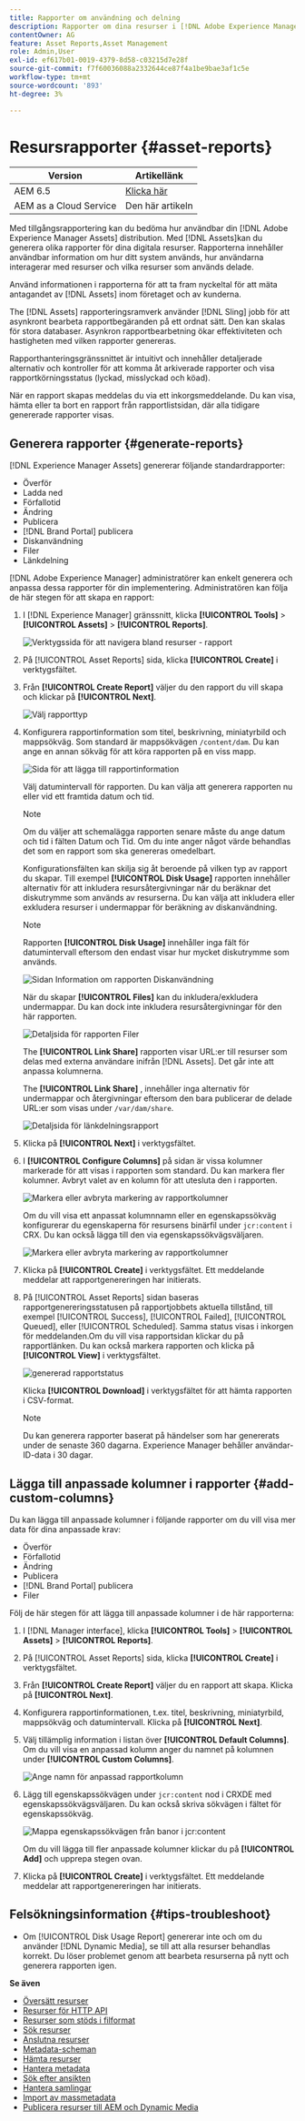 ```yaml
---
title: Rapporter om användning och delning
description: Rapporter om dina resurser i [!DNL Adobe Experience Manager Assets] som hjälper er att förstå användningen, aktiviteten och delningen av era digitala resurser.
contentOwner: AG
feature: Asset Reports,Asset Management
role: Admin,User
exl-id: ef617b01-0019-4379-8d58-c03215d7e28f
source-git-commit: f7f60036088a2332644ce87f4a1be9bae3af1c5e
workflow-type: tm+mt
source-wordcount: '893'
ht-degree: 3%

---
```


# Resursrapporter {#asset-reports}

| Version | Artikellänk |
| -------- | ---------------------------- |
| AEM 6.5 | [Klicka här](https://experienceleague.adobe.com/docs/experience-manager-65/assets/administer/asset-reports.html?lang=en) |
| AEM as a Cloud Service | Den här artikeln |

Med tillgångsrapportering kan du bedöma hur användbar din [!DNL Adobe Experience Manager Assets] distribution. Med [!DNL Assets]kan du generera olika rapporter för dina digitala resurser. Rapporterna innehåller användbar information om hur ditt system används, hur användarna interagerar med resurser och vilka resurser som används <!-- downloaded and --> delade.

Använd informationen i rapporterna för att ta fram nyckeltal för att mäta antagandet av [!DNL Assets] inom företaget och av kunderna.

The [!DNL Assets] rapporteringsramverk använder [!DNL Sling] jobb för att asynkront bearbeta rapportbegäranden på ett ordnat sätt. Den kan skalas för stora databaser. Asynkron rapportbearbetning ökar effektiviteten och hastigheten med vilken rapporter genereras.

Rapporthanteringsgränssnittet är intuitivt och innehåller detaljerade alternativ och kontroller för att komma åt arkiverade rapporter och visa rapportkörningsstatus (lyckad, misslyckad och köad).

När en rapport skapas meddelas du via <!-- through an email (optional) and --> ett inkorgsmeddelande. Du kan visa, hämta eller ta bort en rapport från rapportlistsidan, där alla tidigare genererade rapporter visas.

## Generera rapporter {#generate-reports}

[!DNL Experience Manager Assets] genererar följande standardrapporter:

* Överför
* Ladda ned
* Förfallotid
* Ändring
* Publicera
* [!DNL Brand Portal] publicera
* Diskanvändning
* Filer
* Länkdelning

<!-- Removed download report.
* Upload
* Download
* Expiration
* Modification
* Publish
* [!DNL Brand Portal] publish
* Disk Usage
* Files
* Link Share
-->

[!DNL Adobe Experience Manager] administratörer kan enkelt generera och anpassa dessa rapporter för din implementering. Administratören kan följa de här stegen för att skapa en rapport:

1. I [!DNL Experience Manager] gränssnitt, klicka **[!UICONTROL Tools]** > **[!UICONTROL Assets]** > **[!UICONTROL Reports]**.

   ![Verktygssida för att navigera bland resurser - rapport](assets/navigation.png)

1. På [!UICONTROL Asset Reports] sida, klicka **[!UICONTROL Create]** i verktygsfältet.
1. Från **[!UICONTROL Create Report]** väljer du den rapport du vill skapa och klickar på **[!UICONTROL Next]**.

   ![Välj rapporttyp](assets/choose_report.png)

1. Konfigurera rapportinformation som titel, beskrivning, miniatyrbild och mappsökväg. Som standard är mappsökvägen `/content/dam`. Du kan ange en annan sökväg för att köra rapporten på en viss mapp.

   ![Sida för att lägga till rapportinformation](assets/report_configuration.png)

   Välj datumintervall för rapporten. Du kan välja att generera rapporten nu eller vid ett framtida datum och tid.

   >[!NOTE]
   >
   >Om du väljer att schemalägga rapporten senare måste du ange datum och tid i fälten Datum och Tid. Om du inte anger något värde behandlas det som en rapport som ska genereras omedelbart.

   Konfigurationsfälten kan skilja sig åt beroende på vilken typ av rapport du skapar. Till exempel **[!UICONTROL Disk Usage]** rapporten innehåller alternativ för att inkludera resursåtergivningar när du beräknar det diskutrymme som används av resurserna. Du kan välja att inkludera eller exkludera resurser i undermappar för beräkning av diskanvändning.

   >[!NOTE]
   >
   >Rapporten **[!UICONTROL Disk Usage]** innehåller inga fält för datumintervall eftersom den endast visar hur mycket diskutrymme som används.

   ![Sidan Information om rapporten Diskanvändning](assets/disk_usage_configuration.png)

   När du skapar **[!UICONTROL Files]** kan du inkludera/exkludera undermappar. Du kan dock inte inkludera resursåtergivningar för den här rapporten.

   ![Detaljsida för rapporten Filer](assets/files_report.png)

   The **[!UICONTROL Link Share]** rapporten visar URL:er till resurser som delas med externa användare inifrån [!DNL Assets]. <!-- It includes email ids of the user who shared the assets, emails ids of users with which the assets are shared, share date, and expiration date for the link. --> Det går inte att anpassa kolumnerna.

   The **[!UICONTROL Link Share]** , innehåller inga alternativ för undermappar och återgivningar eftersom den bara publicerar de delade URL:er som visas under `/var/dam/share`.

   ![Detaljsida för länkdelningsrapport](assets/link_share.png)

1. Klicka på **[!UICONTROL Next]** i verktygsfältet.

1. I **[!UICONTROL Configure Columns]** på sidan är vissa kolumner markerade för att visas i rapporten som standard. Du kan markera fler kolumner. Avbryt valet av en kolumn för att utesluta den i rapporten.

   ![Markera eller avbryta markering av rapportkolumner](assets/configure_columns.png)

   Om du vill visa ett anpassat kolumnnamn eller en egenskapssökväg konfigurerar du egenskaperna för resursens binärfil under `jcr:content` i CRX. Du kan också lägga till den via egenskapssökvägsväljaren.

   ![Markera eller avbryta markering av rapportkolumner](assets/custom_columns.png)

1. Klicka på **[!UICONTROL Create]** i verktygsfältet. Ett meddelande meddelar att rapportgenereringen har initierats.
1. På [!UICONTROL Asset Reports] sidan baseras rapportgenereringsstatusen på rapportjobbets aktuella tillstånd, till exempel [!UICONTROL Success], [!UICONTROL Failed], [!UICONTROL Queued], eller [!UICONTROL Scheduled]. Samma status visas i inkorgen för meddelanden.Om du vill visa rapportsidan klickar du på rapportlänken. Du kan också markera rapporten och klicka på **[!UICONTROL View]** i verktygsfältet.

   <!--![A generated report](assets/report_page.png)-->
   ![genererad rapportstatus](assets/report-status.JPG)

   Klicka **[!UICONTROL Download]** i verktygsfältet för att hämta rapporten i CSV-format.

   >[!NOTE]
   >
   >Du kan generera rapporter baserat på händelser som har genererats under de senaste 360 dagarna. Experience Manager behåller användar-ID-data i 30 dagar.

## Lägga till anpassade kolumner i rapporter {#add-custom-columns}

Du kan lägga till anpassade kolumner i följande rapporter om du vill visa mer data för dina anpassade krav:

<!-- Remove download report.
* Upload
* Download
* Expiration
* Modification
* Publish
* [!DNL Brand Portal] publish
* Files
-->

* Överför
* Förfallotid
* Ändring
* Publicera
* [!DNL Brand Portal] publicera
* Filer

Följ de här stegen för att lägga till anpassade kolumner i de här rapporterna:

1. I [!DNL Manager interface], klicka **[!UICONTROL Tools]** > **[!UICONTROL Assets]** > **[!UICONTROL Reports]**.
1. På [!UICONTROL Asset Reports] sida, klicka **[!UICONTROL Create]** i verktygsfältet.

1. Från **[!UICONTROL Create Report]** väljer du en rapport att skapa. Klicka på **[!UICONTROL Next]**.

1. Konfigurera rapportinformationen, t.ex. titel, beskrivning, miniatyrbild, mappsökväg och datumintervall. Klicka på **[!UICONTROL Next]**.

1. Välj tillämplig information i listan över **[!UICONTROL Default Columns]**. Om du vill visa en anpassad kolumn anger du namnet på kolumnen under **[!UICONTROL Custom Columns]**.

   ![Ange namn för anpassad rapportkolumn](assets/custom_columns-1.png)

1. Lägg till egenskapssökvägen under `jcr:content` nod i CRXDE med egenskapssökvägsväljaren. Du kan också skriva sökvägen i fältet för egenskapssökväg.

   ![Mappa egenskapssökvägen från banor i jcr:content](assets/property_picker.png)

   Om du vill lägga till fler anpassade kolumner klickar du på **[!UICONTROL Add]** och upprepa stegen ovan.

1. Klicka på **[!UICONTROL Create]** i verktygsfältet. Ett meddelande meddelar att rapportgenereringen har initierats.

<!-- TBD: How to configure purge now? Is it using OSGi configurations?

## Configure purging service {#configure-purging-service}

To remove reports that you no longer require, configure the DAM Report Purge service from the web console to purge existing reports based on their quantity and age.

1. Access the web console (configuration manager) from `https://[aem_server]:[port]/system/console/configMgr`.
1. Open the **[!UICONTROL DAM Report Purge Service]** configuration.
1. Specify the frequency (time interval) for the purging service in the `scheduler.expression.name` field. You can also configure the age and the quantity threshold for reports.
1. Save the changes.
-->

## Felsökningsinformation {#tips-troubleshoot}

* Om [!UICONTROL Disk Usage Report] genererar inte och om du använder [!DNL Dynamic Media], se till att alla resurser behandlas korrekt. Du löser problemet genom att bearbeta resurserna på nytt och generera rapporten igen.

<!-- These notes were present in generate report section above. Removing commented text from in between the instructions to preserve the numbering of the ordered list.

TBD: How do enable this in CS now? Is it done using some OSGi config now?
   >[!NOTE]
   >
   >Before you can generate an **[!UICONTROL Asset Downloaded]** report, ensure that the Asset Download service is enabled. From the web console (`https://[aem_server]:[port]/system/console/configMgr`), open the **[!UICONTROL Day CQ DAM Event Recorder]** configuration, and select the **[!UICONTROL Asset Downloaded (DOWNLOADED)]** option in Event Types if not already selected.
-->

<!-- Removed download report.
   >[!NOTE]
   >
   >By default, the Content Fragments and link shares are included in the asset [!UICONTROL Download] report. Select the appropriate option to create a report of link shares or to exclude Content Fragments from the download report.

   >[!NOTE]
   >
   >The [!UICONTROL Download] report displays details of only those assets which are downloaded after selecting individually or are downloaded using Quick Action. However, it does not include the details of the assets that are inside a downloaded folder.
-->

**Se även**

* [Översätt resurser](translate-assets.md)
* [Resurser för HTTP API](mac-api-assets.md)
* [Resurser som stöds i filformat](file-format-support.md)
* [Sök resurser](search-assets.md)
* [Anslutna resurser](use-assets-across-connected-assets-instances.md)
* [Metadata-scheman](metadata-schemas.md)
* [Hämta resurser](download-assets-from-aem.md)
* [Hantera metadata](manage-metadata.md)
* [Sök efter ansikten](search-facets.md)
* [Hantera samlingar](manage-collections.md)
* [Import av massmetadata](metadata-import-export.md)
* [Publicera resurser till AEM och Dynamic Media](/help/assets/publish-assets-to-aem-and-dm.md)
